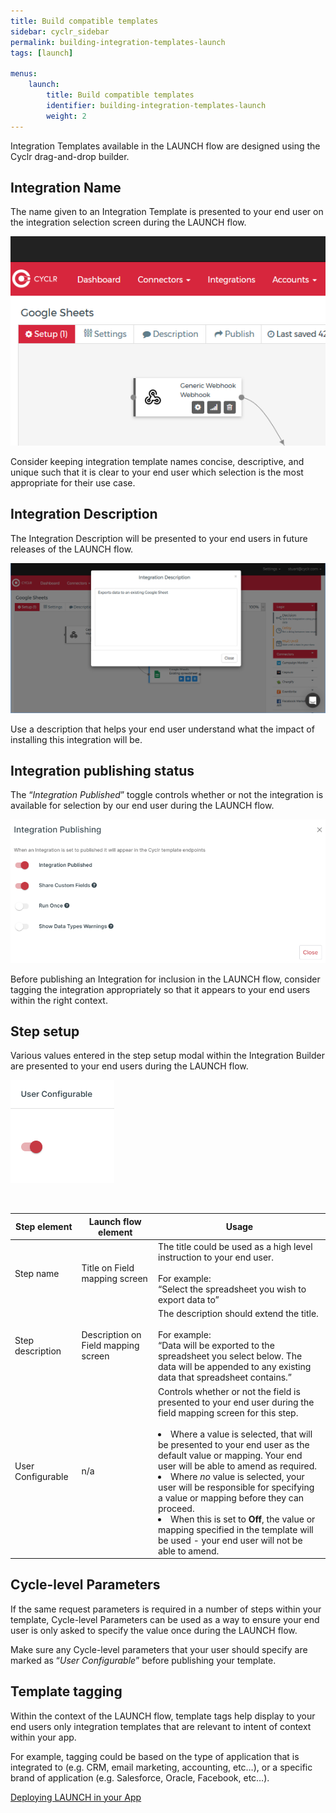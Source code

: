 ```yaml
---
title: Build compatible templates
sidebar: cyclr_sidebar
permalink: building-integration-templates-launch
tags: [launch]

menus:
    launch:
        title: Build compatible templates
        identifier: building-integration-templates-launch
        weight: 2
---
```


Integration Templates available in the LAUNCH flow are designed using the Cyclr drag-and-drop builder.

Integration Name
----------------

The name given to an Integration Template is presented to your end user on the integration selection screen during the LAUNCH flow.

  
![Template Name](./images/template_name.png)

  
Consider keeping integration template names concise, descriptive, and unique such that it is clear to your end user which selection is the most appropriate for their use case.

Integration Description
-----------------------

The Integration Description will be presented to your end users in future releases of the LAUNCH flow.

  
![Integration Description](./images/integration_description.png)

  
Use a description that helps your end user understand what the impact of installing this integration will be.

Integration publishing status
-----------------------------

The “_Integration Published_” toggle controls whether or not the integration is available for selection by our end user during the LAUNCH flow.

  
![Integration Published](./images/integration_published.png)

  
Before publishing an Integration for inclusion in the LAUNCH flow, consider tagging the integration appropriately so that it appears to your end users within the right context.

Step setup
----------

Various values entered in the step setup modal within the Integration Builder are presented to your end users during the LAUNCH flow.

![LAUNCH Step Setup](./images/step_setup.png)

 

|Step element|Launch flow element|Usage|
|---|---|---|
|Step name|Title on Field mapping screen|The title could be used as a high level instruction to your end user.<br><br>For example:<br>“Select the spreadsheet you wish to export data to”|
|Step description|Description on Field mapping screen|The description should extend the title.<br><br>For example:<br>“Data will be exported to the spreadsheet you select below. The data will be appended to any existing data that spreadsheet contains.”|
|User Configurable|n/a|Controls whether or not the field is presented to your end user during the field mapping screen for this step.<br><br><li>Where a value is selected, that will be presented to your end user as the default value or mapping. Your end user will be able to amend as required.</li><li>Where *no* value is selected, your user will be responsible for specifying a value or mapping before they can proceed.</li><li>When this is set to **Off**, the value or mapping specified in the template will be used - your end user will not be able to amend.</li>|

Cycle-level Parameters
----------------------

If the same request parameters is required in a number of steps within your template, Cycle-level Parameters can be used as a way to ensure your end user is only asked to specify the value once during the LAUNCH flow.

Make sure any Cycle-level parameters that your user should specify are marked as “_User Configurable_” before publishing your template.

Template tagging
----------------

Within the context of the LAUNCH flow, template tags help display to your end users only integration templates that are relevant to intent of context within your app.

For example, tagging could be based on the type of application that is integrated to (e.g. CRM, email marketing, accounting, etc…), or a specific brand of application (e.g. Salesforce, Oracle, Facebook, etc…).

[Deploying LAUNCH in your App](./launch-deployment)
